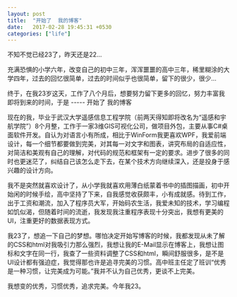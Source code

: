 ```yaml
---
layout: post
title:  "开始了  我的博客"
date:   2017-02-28 19:45:31 +0530
categories: ["life"]
---
```

不知不觉已经23了，昨天还是22...

充满恐惧的小学六年，改变自己的初中三年，浑浑噩噩的高中三年，稀里糊涂的大学四年，过去的回忆很简单，过去的时间似乎也很简单，留下的很少，很少...

 终于，在我23岁这天，工作了八个月后，想要努力留下更多的回忆，努力丰富我即将到来的时间，于是  -----  开始了   我的博客

现在的我，毕业于武汉大学遥感信息工程学院（前两天得知即将改名为“遥感和宇航学院”）8个月整，工作于一家3维GIS可视化公司，做项目外包，主要从事C#桌面软件开发。自认为对语言小有所成，相比于WinForm我更喜欢WPF，我爱前端设计，每一个细节都要做到完美，对其每一对文字和图表，讲究布局的自适应性，对简洁和美观有自己的理解，对代码的规范和框架有一定的要求。进步了很多的同时也更迷茫了，纠结自己该怎么走下去，在某个技术方向继续深入，还是投身于感兴趣的设计方向。

我不是突然就喜欢设计了，从小学我就喜欢用薄白纸蒙着书中的插图描画，初中开始闲的时候手绘，高中坚持了下来，自我感觉收获颇丰，小有成就感。待到工作，出于工资和潮流，加入了程序员大军，开始码农生活，我爱未知的技术，学习编程如饥似渴，但随着时间的流逝，我发现我注重程序表现十分突出，我想有更美的UI，注重更好的数据表现方式。

我23了，想追一下自己的梦想。哪怕决定开始写博客的时候，我都发现从未了解的CSS和html对我吸引力那么强烈，我想让我的E-Mail显示在博客上，我想让图标和文字在同一行，我查了一些资料调整了CSS和html，瞬间舒服很多，是不是UI设计都有强迫症，我觉得那也许是追寻完美的习惯。高中班主任定了班训“优秀是一种习惯，让完美成为可能。”我并不认为自己优秀，更谈不上完美。

我想变的优秀，习惯优秀，追求完美。今年我23。